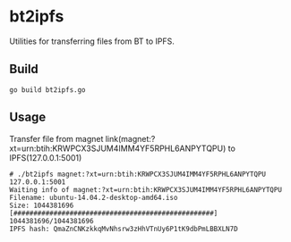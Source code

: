 # bt2ipfs

Utilities for transferring files from BT to IPFS.

## Build

```
go build bt2ipfs.go
```

## Usage

Transfer file from magnet link(magnet:?xt=urn:btih:KRWPCX3SJUM4IMM4YF5RPHL6ANPYTQPU) to IPFS(127.0.0.1:5001)

```
# ./bt2ipfs magnet:?xt=urn:btih:KRWPCX3SJUM4IMM4YF5RPHL6ANPYTQPU 127.0.0.1:5001
Waiting info of magnet:?xt=urn:btih:KRWPCX3SJUM4IMM4YF5RPHL6ANPYTQPU
Filename: ubuntu-14.04.2-desktop-amd64.iso
Size: 1044381696
[##################################################] 1044381696/1044381696
IPFS hash: QmaZnCNKzkkqMvNhsrw3zHhVTnUy6P1tK9dbPmLBBXLN7D
```
